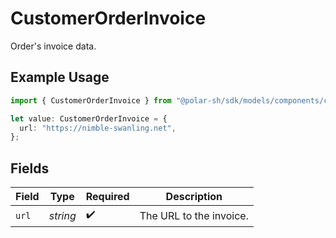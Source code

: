 # CustomerOrderInvoice

Order's invoice data.

## Example Usage

```typescript
import { CustomerOrderInvoice } from "@polar-sh/sdk/models/components/customerorderinvoice.js";

let value: CustomerOrderInvoice = {
  url: "https://nimble-swanling.net",
};
```

## Fields

| Field                   | Type                    | Required                | Description             |
| ----------------------- | ----------------------- | ----------------------- | ----------------------- |
| `url`                   | *string*                | :heavy_check_mark:      | The URL to the invoice. |